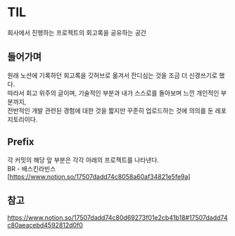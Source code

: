 # TIL
회사에서 진행하는 프로젝트의 회고록을 공유하는 공간

## 들어가며
원래 노션에 기록하던 회고록을 깃허브로 옮겨서 잔디심는 것을 조금 더 신경쓰기로 했다.   
따라서 회고 위주의 글이며, 기술적인 부분과 내가 스스로를 돌아보며 느낀 개인적인 부분까지,    
전반적인 개발 관련된 경험에 대한 것을 짧지만 꾸준히 업로드하는 것에 의의를 둔 레포지토리이다.

## Prefix
각 커밋의 해당 앞 부분은 각각 아래의 프로젝트를 나타낸다.   
BR - 배스킨라빈스
[https://www.notion.so/17507dadd74c8058a60af34821e5fe9a]

## 참고
https://www.notion.so/17507dadd74c80d69273f01e2cb41b18#17507dadd74c80aeacebd4592812d0f0
